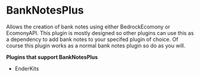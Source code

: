 # BankNotesPlus
Allows the creation of bank notes using either BedrockEcomony or EcomonyAPI. This plugin is mostly designed so other plugins can use this as a dependency to add bank notes to your specifed plugin of choice.
Of course this plugin works as a normal bank notes plugin so do as you will. 

**Plugins that support BankNotesPlus**

- EnderKits
